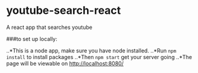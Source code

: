 # youtube-search-react
A react app that searches youtube

###to set up locally:

..*This is a node app, make sure you have node installed.
..*Run `npm install` to install packages
..*Then `npm start` get your server going
..*The page will be viewable on <http://localhost:8080/>


